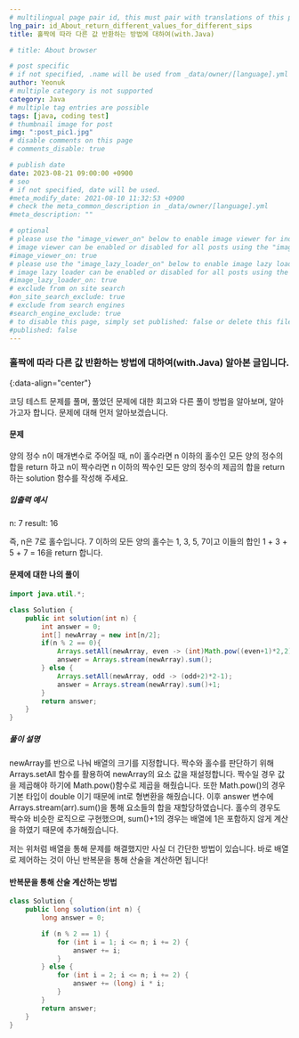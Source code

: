 ```yaml
---
# multilingual page pair id, this must pair with translations of this page. (This name must be unique)
lng_pair: id_About_return_different_values_for_different_sips
title: 홀짝에 따라 다른 값 반환하는 방법에 대하여(with.Java)

# title: About browser

# post specific
# if not specified, .name will be used from _data/owner/[language].yml
author: Yeonuk
# multiple category is not supported
category: Java
# multiple tag entries are possible
tags: [java, coding test]
# thumbnail image for post
img: ":post_pic1.jpg"
# disable comments on this page
# comments_disable: true

# publish date
date: 2023-08-21 09:00:00 +0900
# seo
# if not specified, date will be used.
#meta_modify_date: 2021-08-10 11:32:53 +0900
# check the meta_common_description in _data/owner/[language].yml
#meta_description: ""

# optional
# please use the "image_viewer_on" below to enable image viewer for individual pages or posts (_posts/ or [language]/_posts folders).
# image viewer can be enabled or disabled for all posts using the "image_viewer_posts: true" setting in _data/conf/main.yml.
#image_viewer_on: true
# please use the "image_lazy_loader_on" below to enable image lazy loader for individual pages or posts (_posts/ or [language]/_posts folders).
# image lazy loader can be enabled or disabled for all posts using the "image_lazy_loader_posts: true" setting in _data/conf/main.yml.
#image_lazy_loader_on: true
# exclude from on site search
#on_site_search_exclude: true
# exclude from search engines
#search_engine_exclude: true
# to disable this page, simply set published: false or delete this file
#published: false
---
```


<!-- outline-start -->

### 홀짝에 따라 다른 값 반환하는 방법에 대하여(with.Java) 알아본 글입니다.

{:data-align="center"}

<!-- outline-end -->

코딩 테스트 문제를 풀며, 풀었던 문제에 대한 회고와 다른 풀이 방법을 알아보며, 알아가고자 합니다.
문제에 대해 먼저 알아보겠습니다.

#### 문제

양의 정수 n이 매개변수로 주어질 때, n이 홀수라면 n 이하의 홀수인 모든 양의 정수의 합을 return 하고 n이 짝수라면 n 이하의 짝수인 모든 양의 정수의 제곱의 합을 return 하는 solution 함수를 작성해 주세요.

##### 입출력 예시

n: 7
result: 16

즉, n은 7로 홀수입니다. 7 이하의 모든 양의 홀수는 1, 3, 5, 7이고 이들의 합인 1 + 3 + 5 + 7 = 16을 return 합니다.

#### 문제에 대한 나의 풀이

```java
import java.util.*;

class Solution {
    public int solution(int n) {
        int answer = 0;
        int[] newArray = new int[n/2];
        if(n % 2 == 0){
            Arrays.setAll(newArray, even -> (int)Math.pow((even+1)*2,2));
            answer = Arrays.stream(newArray).sum();
        } else {
            Arrays.setAll(newArray, odd -> (odd+2)*2-1);
            answer = Arrays.stream(newArray).sum()+1;
        }
        return answer;
    }
}
```

##### 풀이 설명

newArray를 반으로 나눠 배열의 크기를 지정합니다. 짝수와 홀수를 판단하기 위해 Arrays.setAll 함수를 활용하여 newArray의 요소 값을 재설정합니다. 짝수일 경우 값을 제곱해야 하기에 Math.pow()함수로 제곱을 해줬습니다. 또한 Math.pow()의 경우 기본 타입이 double 이기 때문에 int로 형변환을 해줬습니다. 이후 answer 변수에 Arrays.stream(arr).sum()을 통해 요소들의 합을 재할당하였습니다.
홀수의 경우도 짝수와 비슷한 로직으로 구현했으며, sum()+1의 경우는 배열에 1은 포함하지 않게 계산을 하였기 때문에 추가해줬습니다.

저는 위처럼 배열을 통해 문제를 해결했지만 사실 더 간단한 방법이 있습니다.
바로 배열로 제어하는 것이 아닌 반복문을 통해 산술을 계산하면 됩니다!

#### 반복문을 통해 산술 계산하는 방법

```java
class Solution {
    public long solution(int n) {
        long answer = 0;

        if (n % 2 == 1) {
            for (int i = 1; i <= n; i += 2) {
                answer += i;
            }
        } else {
            for (int i = 2; i <= n; i += 2) {
                answer += (long) i * i;
            }
        }
        return answer;
    }
}
```
